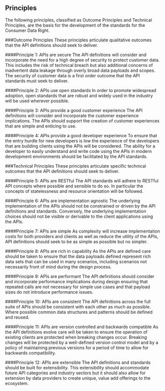 ## Principles

The following principles, classified as Outcome Principles and Technical Principles, are the basis for the development of the standards for the Consumer Data Right.

###Outcome Principles
These principles articulate qualitative outcomes that the API definitions should seek to deliver.

####Principle 1: APIs are secure
The API definitions will consider and incorporate the need for a high degree of security to protect customer data.  This includes the risk of technical breach but also additional concerns of inadvertent data leakage through overly broad data payloads and scopes.  The security of customer data is a first order outcome that the API standards must seek to deliver.

####Principle 2: APIs use open standards
In order to promote widespread adoption, open standards that are robust and widely used in the industry will be used wherever possible.

####Principle 3: APIs provide a good customer experience
The API definitions will consider and incorporate the customer experience implications.  The APIs should support the creation of customer experiences that are simple and enticing to use.

####Principle 4: APIs provide a good developer experience
To ensure that the entry hurdle for new developers is low the experience of the developers that are building clients using the APIs will be considered.  The ability for a developer to easily understand and write code using the APIs in modern development environments should be facilitated by the API standards.

###Technical Principles
These principles articulate specific technical outcomes that the API definitions should seek to deliver.

####Principle 5: APIs are RESTful
The API standards will adhere to RESTful API concepts where possible and sensible to do so.  In particular the concepts of statelessness and resource orientation will be followed.

####Principle 6: APIs are implementation agnostic
The underlying implementation of the APIs should not be constrained or driven by the API definitions and standards.  Conversely, the underlying implementation choices should not be visible or derivable to the client applications using the APIs.

####Principle 7: APIs are simple
As complexity will increase implementation costs for both providers and clients as well as reduce the utility of the APIs, API definitions should seek to be as simple as possible but no simpler.

####Principle 8: APIs are rich in capability
As the APIs are defined care should be taken to ensure that the data payloads defined represent rich data sets that can be used in many scenarios, including scenarios not necessarily front of mind during the design process.

####Principle 9: APIs are performant
The API definitions should consider and incorporate performance implications during design ensuring that repeated calls are not necessary for simple use cases and that payload sizes do not introduce performance issues.

####Principle 10: APIs are consistent
The API definitions across the full suite of APIs should be consistent with each other as much as possible.  Where possible common data structures and patterns should be defined and reused.

####Principle 11: APIs are version controlled and backwards compatible
As the API definitions evolve care will be taken to ensure the operation of existing clients are protected when breaking changes occur.  Breaking changes will be protected by a well-defined version control model and by a policy of maintaining previous versions for a period of time to allow for backwards compatibility.

####Principle 12: APIs are extensible
The API definitions and standards should be built for extensibility.  This extensibility should accommodate future API categories and industry sectors but it should also allow for extension by data providers to create unique, value add offerings to the ecosystem.
